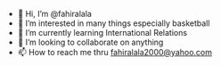 - 👋 Hi, I’m @fahiralala
- 👀 I’m interested in many things especially basketball
- 🌱 I’m currently learning International Relations
- 💞️ I’m looking to collaborate on anything
- 📫 How to reach me thru fahiralala2000@yahoo.com

<!---
fahiralala/fahiralala is a ✨ special ✨ repository because its `README.md` (this file) appears on your GitHub profile.
You can click the Preview link to take a look at your changes.
--->
